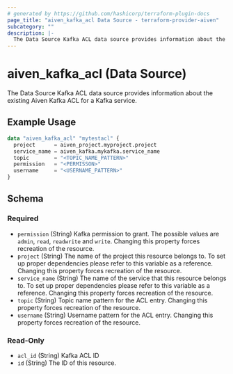 ```yaml
---
# generated by https://github.com/hashicorp/terraform-plugin-docs
page_title: "aiven_kafka_acl Data Source - terraform-provider-aiven"
subcategory: ""
description: |-
  The Data Source Kafka ACL data source provides information about the existing Aiven Kafka ACL for a Kafka service.
---
```


# aiven_kafka_acl (Data Source)

The Data Source Kafka ACL data source provides information about the existing Aiven Kafka ACL for a Kafka service.

## Example Usage

```terraform
data "aiven_kafka_acl" "mytestacl" {
  project      = aiven_project.myproject.project
  service_name = aiven_kafka.mykafka.service_name
  topic        = "<TOPIC_NAME_PATTERN>"
  permission   = "<PERMISSON>"
  username     = "<USERNAME_PATTERN>"
}
```

<!-- schema generated by tfplugindocs -->
## Schema

### Required

- `permission` (String) Kafka permission to grant. The possible values are `admin`, `read`, `readwrite` and `write`. Changing this property forces recreation of the resource.
- `project` (String) The name of the project this resource belongs to. To set up proper dependencies please refer to this variable as a reference. Changing this property forces recreation of the resource.
- `service_name` (String) The name of the service that this resource belongs to. To set up proper dependencies please refer to this variable as a reference. Changing this property forces recreation of the resource.
- `topic` (String) Topic name pattern for the ACL entry. Changing this property forces recreation of the resource.
- `username` (String) Username pattern for the ACL entry. Changing this property forces recreation of the resource.

### Read-Only

- `acl_id` (String) Kafka ACL ID
- `id` (String) The ID of this resource.
